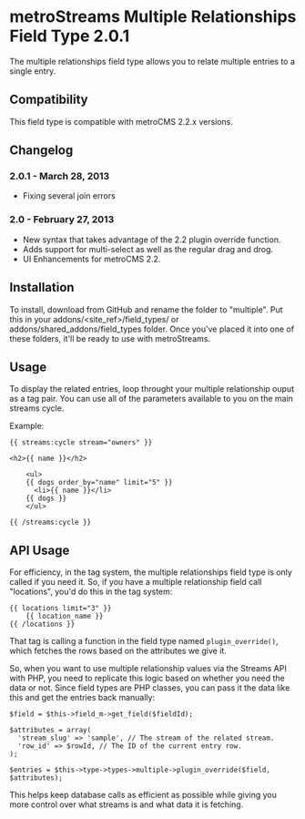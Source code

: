 # metroStreams Multiple Relationships Field Type 2.0.1

The multiple relationships field type allows you to relate multiple entries to a single entry.

## Compatibility

This field type is compatible with metroCMS 2.2.x versions.

## Changelog

### 2.0.1 - March 28, 2013

* Fixing several join errors

### 2.0 - February 27, 2013

* New syntax that takes advantage of the 2.2 plugin override function.
* Adds support for multi-select as well as the regular drag and drog.
* UI Enhancements for metroCMS 2.2.

## Installation

To install, download from GitHub and rename the folder to "multiple". Put this in your addons/<site\_ref>/field_types/ or addons/shared\_addons/field\_types folder. Once you've placed it into one of these folders, it'll be ready to use with metroStreams.

## Usage

To display the related entries, loop throught your multiple relationship ouput as a tag pair. You can use all of the parameters available to you on the main streams cycle.

Example:

	{{ streams:cycle stream="owners" }}

	<h2>{{ name }}</h2>

		<ul>
		{{ dogs order_by="name" limit="5" }}
		  <li>{{ name }}</li>
		{{ dogs }}
		</ul>
	  
	{{ /streams:cycle }}

## API Usage

For efficiency, in the tag system, the multiple relationships field type is only called if you need it. So, if you have a multiple relationship field call "locations", you'd do this in the tag system:

	{{ locations limit="3" }}
		{{ location_name }}
	{{ /locations }}

That tag is calling a function in the field type named `plugin_override()`, which fetches the rows based on the attributes we give it.

So, when you want to use multiple relationship values via the Streams API with PHP, you need to replicate this logic based on whether you need the data or not. Since field types are PHP classes, you can pass it the data like this and get the entries back manually:

	$field = $this->field_m->get_field($fieldId);
	 
	$attributes = array(
	  'stream_slug' => 'sample', // The stream of the related stream.
	  'row_id' => $rowId, // The ID of the current entry row.
	);
	 
	$entries = $this->type->types->multiple->plugin_override($field, $attributes);

This helps keep database calls as efficient as possible while giving you more control over what streams is and what data it is fetching. 